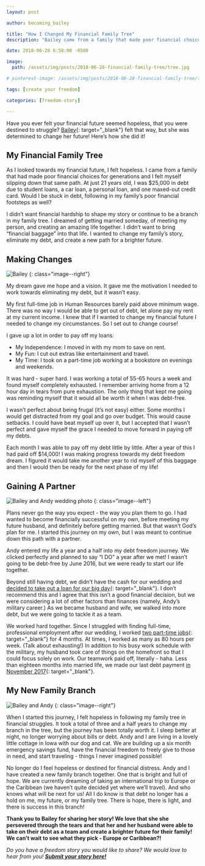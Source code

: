 ```yaml
---
layout: post

author: becoming_bailey

title: "How I Changed My Financial Family Tree"
description: "Bailey came from a family that made poor financial choices and saw herself headed in the same direction. Determined to do something different, she changed her approach to money and is now debt free!"

date: 2018-06-28 6:58:00 -0500

image:
  path: /assets/img/posts/2018-06-28-financial-family-tree/tree.jpg

# pinterest-image: /assets/img/posts/2018-06-28-financial-family-tree/tk.png

tags: [create your freedom]

categories: [freedom-story]

---
```


Have you ever felt your financial future seemed hopeless, that you were destined to struggle? [Bailey](https://becomingbailey.com/){: target="_blank"} felt that way, but she was determined to change her future! Here’s how she did it!

## My Financial Family Tree

As I looked towards my financial future, I felt hopeless. I came from a family that had made poor financial choices for generations and I felt myself slipping down that same path. At just 21 years old, I was $25,000 in debt due to student loans, a car loan, a personal loan, and one maxed-out credit card. Would I be stuck in debt, following in my family’s poor financial footsteps as well?

I didn’t want financial hardship to shape my story or continue to be a branch in my family tree. I dreamed of getting married someday, of meeting my person, and creating an amazing life together. I didn’t want to bring “financial baggage” into that life. I wanted to change my family’s story, eliminate my debt, and create a new path for a brighter future.

## Making Changes

![Bailey]({{site.url}}/assets/img/posts/2018-06-28-financial-family-tree/bailey.jpg)
{: class="image--right"}

My dream gave me hope and a vision. It gave me the motivation I needed to work towards eliminating my debt, but it wasn’t easy.

My first full-time job in Human Resources barely paid above minimum wage. There was no way I would be able to get out of debt, let alone pay my rent at my current income. I knew that if I wanted to change my financial future I needed to change my circumstances. So I set out to change course!

I gave up a lot in order to pay off my loans:

- My Independence: I moved in with my mom to save on rent.
- My Fun: I cut out extras like entertainment and travel.
- My Time: I took on a part-time job working at a bookstore on evenings and weekends.

It was hard - super hard. I was working a total of 55-65 hours a week and found myself completely exhausted. I remember arriving home from a 12 hour day in tears from pure exhaustion. The only thing that kept me going was reminding myself that it would all be worth it when I was debt-free.

I wasn’t perfect about being frugal (it’s not easy) either. Some months I would get distracted from my goal and go over budget. This would cause setbacks. I could have beat myself up over it, but I accepted that I wasn’t perfect and gave myself the grace I needed to move forward in paying off my debts.

Each month I was able to pay off my debt little by little. After a year of this I had paid off $14,000! I was making progress towards my debt freedom dream. I figured it would take me another year to rid myself of this baggage and then I would then be ready for the next phase of my life!

## Gaining A Partner

![Bailey and Andy wedding photo]({{site.url}}/assets/img/posts/2018-06-28-financial-family-tree/wedding-photo.jpg)
{: class="image--left"}

Plans never go the way you expect - the way you plan them to go. I had wanted to become financially successful on my own, before meeting my future husband, and definitely before getting married. But that wasn’t God’s plan for me. I started this journey on my own, but I was meant to continue down this path with a partner.

Andy entered my life a year and a half into my debt freedom journey. We clicked perfectly and planned to say “I DO” a year after we met! I wasn’t going to be debt-free by June 2016, but we were ready to start our life together.

Beyond still having debt, we didn’t have the cash for our wedding and [decided to take out a loan for our big day](https://becomingbailey.com/why-we-dont-regret-taking-out-loans-for/){: target="_blank"}. I don’t recommend this and I agree that this isn’t a good financial decision, but we were considering a lot of other factors than finances (namely, Andy’s military career.) As we became husband and wife, we walked into more debt, but we were going to tackle it as a team.

We worked hard together. Since I struggled with finding full-time, professional employment after our wedding, I worked [two part-time jobs](https://becomingbailey.com/career-update/){: target="_blank"} for 4 months. At times, I worked as many as 80 hours per week. (Talk about exhausting!) In addition to his busy work schedule with the military, my husband took care of things on the homefront so that I could focus solely on work. Our teamwork paid off, literally - haha. Less than eighteen months into married life, we made our last debt payment [in November 2017](https://becomingbailey.com/were-debt-free/){: target="_blank"}.

## My New Family Branch

![Bailey and Andy]({{site.url}}/assets/img/posts/2018-06-28-financial-family-tree/bailey-andy.jpg)
{: class="image--right"}

When I started this journey, I felt hopeless in following my family tree in financial struggles. It took a total of three and a half years to change my branch in the tree, but the journey has been totally worth it. I sleep better at night, no longer worrying about bills or debt.  Andy and I are living in a lovely little cottage in Iowa with our dog and cat. We are building up a six month emergency savings fund, have the financial freedom to freely give to those in need, and start traveling - things I never imagined possible!

No longer do I feel hopeless or destined for financial distress. Andy and I have created a new family branch together. One that is bright and full of hope. We are currently dreaming of taking an international trip to Europe or the Caribbean (we haven’t quite decided yet where we’ll travel). And who knows what will be next for us! All I do know is that debt no longer has a hold on me, my future, or my family tree. There is hope, there is light, and there is success in this branch!

__Thank you to Bailey for sharing her story! We love that she she persevered through the tears and that her and her husband were able to take on their debt as a team and create a brighter future for their family! We can’t wait to see what they pick - Europe or Caribbean?!__

_Do you have a freedom story you would like to share? We would love to hear from you!_ ___[Submit your story here!]({{site.url}}/freedom-stories/#share-your-story)___
